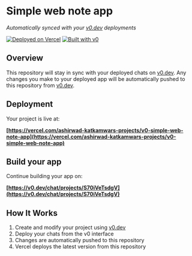 # Simple web note app

*Automatically synced with your [v0.dev](https://v0.dev) deployments*

[![Deployed on Vercel](https://img.shields.io/badge/Deployed%20on-Vercel-black?style=for-the-badge&logo=vercel)](https://vercel.com/ashirwad-katkamwars-projects/v0-simple-web-note-app)
[![Built with v0](https://img.shields.io/badge/Built%20with-v0.dev-black?style=for-the-badge)](https://v0.dev/chat/projects/S70iVeTsdgV)

## Overview

This repository will stay in sync with your deployed chats on [v0.dev](https://v0.dev).
Any changes you make to your deployed app will be automatically pushed to this repository from [v0.dev](https://v0.dev).

## Deployment

Your project is live at:

**[https://vercel.com/ashirwad-katkamwars-projects/v0-simple-web-note-app](https://vercel.com/ashirwad-katkamwars-projects/v0-simple-web-note-app)**

## Build your app

Continue building your app on:

**[https://v0.dev/chat/projects/S70iVeTsdgV](https://v0.dev/chat/projects/S70iVeTsdgV)**

## How It Works

1. Create and modify your project using [v0.dev](https://v0.dev)
2. Deploy your chats from the v0 interface
3. Changes are automatically pushed to this repository
4. Vercel deploys the latest version from this repository